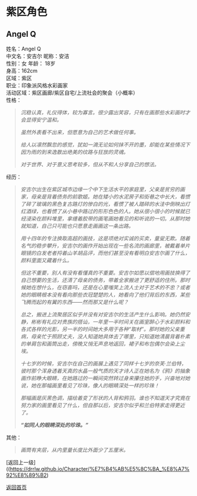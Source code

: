 # 紫区角色  
## Angel Q  
姓名：Angel Q  
中文名：安吉尔 
昵称：安洁   
性别：女
年龄： 18岁  
身高：162cm  
区域：紫区  
职业：印象派风格水彩画家  
活动区域：紫区画廊/紫区自宅/上流社会的聚会（小概率）  
性格：  
>*沉稳认真，礼仪得体，较为寡言。很少露出笑容，只有在画那些水彩画时才会显得安宁温和。*  
>
>
>*虽然外表看不出来，但愿意为自己的艺术做任何事。*
> 
> 
>*给人以凛然飘忽的感觉，犹如一滴无论如何抹不开的墨，却能在某些情况下因为雨的到来逸散出绝美的纹路与狂放的灵魂。*
>  
>  
>*对于世界、对于意义思考较多，但从不和人分享自己的想法。*
    
经历：
>*安吉尔出生在紫区城市边缘一个中下生活水平的家庭里，父亲是贫穷的画家，母亲是背着债务的前歌姬。她在矮小的水泥房子和街巷之中长大，看惯了碎了玻璃的黑色复古路灯的惨白的光，看惯了被人踏碎的水洼中倒映出灯红酒绿，也看惯了从小巷中路过的形形色色的人。她从很小很小的时候就已经浸染在颜料堆里，拿缠着胶带的画笔画她看见的和听说的一切。从那时她就知道，自己只可能也只愿意走画画这一条出路。*
>  
>  
>*用十四年的专注换取高超的画技，这是项绝对实诚的买卖，童叟无欺。随着名气的稳步攀升，安吉尔的画作开始出现在一些名流的画廊里，被戴着单片眼镜的白发老者捋着山羊胡品评，而他们甚至没有看明白安吉尔画了什么，颜料里面又藏着什么。*
> 
>   
>*但这不重要，别人有没有看懂真的不重要。安吉尔如愿以偿地用画技换得了自己想要的生活，还清了母亲的债务，带着全家搬进了更舒适的住所。那时候她在想什么，在窃喜吗，还是在心里嗤笑上流人士对于艺术的不忠？或者她的眼睛根本没有看向那些衣冠楚楚的人，她看向了他们背后的东西，某些飞腾而起的有翼的东西——然而那又是什么呢？*
> 
>   
>*总之，搬进上流聚居区似乎并没有对安吉尔的生活产生什么影响。她仍然安静，彬彬有礼应对贵族的搭讪，一年里一半时间关在画室醉心于水彩颜料和各式各样的光影，另一半的时间她大多用于各种“取材”。那时她的父亲重病，母亲忙于照顾丈夫，没人知道她具体去了哪里，只知道她清晨背着朴素的单肩包和画筒出走，傍晚又悄无声息地返回，裙子和布包偶尔会染上尘埃。*
> 
>   
>*十七岁的时候，安吉尔在自己的画展上遇见了同样十七岁的奈芙·兰伯特，彼时那个浑身透着天真的水晶一般气质的天才诗人正在她名为《鸦》的抽象画作前睁大眼睛，在她路过的一瞬间突然转过身来攥住她的手，兴奋地对她说，她在那幅画里看见了珍珠，像人的眼睛深处一样的珍珠！*
> 
>   
>*那幅画是灰黑色调，描绘着变了形状的人背和鸦羽。谁也不知道天才究竟在努力家的画里看见了什么，但自那以后，安吉尔似乎和兰伯特家走得更近了。*
> 
>     
>***“如同人的眼睛深处的珍珠。”***

其他：

>*画筒有夹层，从内里量长度比外面少了五厘米。*


[返回上一级]((https://drrlw.github.io/Character/%E7%B4%AB%E5%8C%BA_%E8%A7%92%E8%89%B2)

[返回首页](https://drrlw.github.io/index)



<script src="https://utteranc.es/client.js"

repo="drrlw/drrlw.github.io"

issue-term="title"

theme="github-light"

crossorigin="anonymous"

async>

</script>


